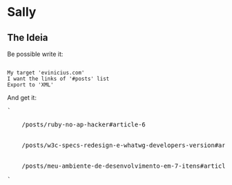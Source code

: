 Sally
=====

The Ideia
---------
Be possible write it:


<pre><code>
My target 'evinicius.com'
I want the links of '#posts' list
Export to 'XML'
</code></pre>

And get it:

<pre>`<posts>
  <post>
    <link>/posts/ruby-no-ap-hacker#article-6</link>
  </post>
  <post>
    <link>/posts/w3c-specs-redesign-e-whatwg-developers-version#article-2</link>
  </post>
  <post>
    <link>/posts/meu-ambiente-de-desenvolvimento-em-7-itens#article-1</link>
  </post>
</posts>`
